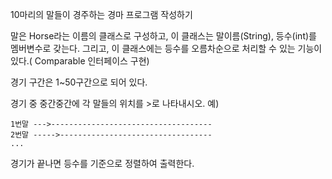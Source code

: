 10마리의 말들이 경주하는 경마 프로그램 작성하기

말은 Horse라는 이름의 클래스로 구성하고,
이 클래스는 말이름(String), 등수(int)를 멤버변수로 갖는다.
그리고, 이 클래스에는 등수를 오름차순으로 처리할 수 있는
기능이 있다.( Comparable 인터페이스 구현)

경기 구간은 1~50구간으로 되어 있다.

경기 중 중간중간에 각 말들의 위치를 >로 나타내시오.
예)
```
1번말 --->------------------------------------
2번말 ----->----------------------------------
...

```
경기가 끝나면 등수를 기준으로 정렬하여 출력한다.


